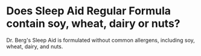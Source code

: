 # Does Sleep Aid Regular Formula contain soy, wheat, dairy or nuts?

Dr. Berg's Sleep Aid is formulated without common allergens, including soy, wheat, dairy, and nuts.